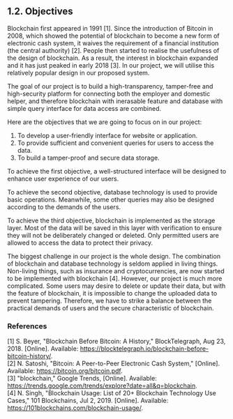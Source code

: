 ## 1.2. Objectives

Blockchain first appeared in 1991 [1].
Since the introduction of Bitcoin in 2008, which showed the potential of blockchain to become a new form of electronic cash system, it waives the requirement of a financial institution (the central authority) [2].
People then started to realise the usefulness of the design of blockchain.
As a result, the interest in blockchain expanded and it has just peaked in early 2018 [3].
In our project, we will utilise this relatively popular design in our proposed system.

The goal of our project is to build a high-transparency, tamper-free and high-security platform for connecting both the employer and domestic helper, and therefore blockchain with inerasable feature and database with simple query interface for data access are combined.

Here are the objectives that we are going to focus on in our project:
1. To develop a user-friendly interface for website or application.
2. To provide sufficient and convenient queries for users to access the data.
3. To build a tamper-proof and secure data storage.

To achieve the first objective, a well-structured interface will be designed to enhance user experience of our users.

To achieve the second objective, database technology is used to provide basic operations.
Meanwhile, some other queries may also be designed according to the demands of the users.

To achieve the third objective, blockchain is implemented as the storage layer.
Most of the data will be saved in this layer with verification to ensure they will not be deliberately changed or deleted.
Only permitted users are allowed to access the data to protect their privacy.

The biggest challenge in our project is the whole design.
The combination of blockchain and database technology is seldom applied in living things.
Non-living things, such as insurance and cryptocurrencies, are now started to be implemented with blockchain [4].
However, our project is much more complicated.
Some users may desire to delete or update their data, but with the feature of blockchain, it is impossible to change the uploaded data to prevent tampering.
Therefore, we have to strike a balance between the practical demands of users and the secure characteristic of blockchain.

<!-- A system to cope with the requirement will be composed of:
- Front end (this part implements a user-friendly interface for the end users, including employers and domestic helpers)
- Back end (which includes administration of database, implementation of blockchain, etc.) (?)

A serious challenge of this project is that it touches real-world problems.
The project should take the complexity of a person into consideration.
How should contracts be handled?
What should be our privacy policy?
With limited time to develop the system, it may not be in full compliance with the law.
We should be prepared to make adjustments to better comply with the law. -->

### References

[1] S. Beyer, "Blockchain Before Bitcoin: A History," BlockTelegraph, Aug 23, 2018. [Online]. Available: <https://blocktelegraph.io/blockchain-before-bitcoin-history/>.\
[2] N. Satoshi, "Bitcoin: A Peer-to-Peer Electronic Cash System," [Online]. Available: <https://bitcoin.org/bitcoin.pdf>.\
[3] "blockchain," Google Trends, [Online]. Available: <https://trends.google.com/trends/explore?date=all&q=blockchain>.\
[4] N. Singh, "Blockchain Usage: List of 20+ Blockchain Technology Use Cases," 101 Blockchains, Jul 2, 2019. [Online]. Available: <https://101blockchains.com/blockchain-usage/>.
